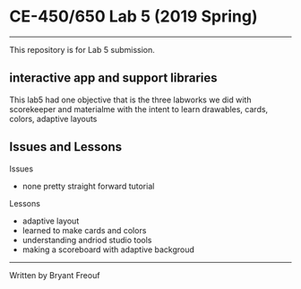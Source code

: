 # CE-450/650 Lab 5 (2019 Spring)
---
This repository is for Lab 5 submission.
 
## interactive app and support libraries
 
This lab5 had one objective that is the three labworks we did with scorekeeper and materialme with the intent to learn drawables, cards, colors, adaptive layouts 
 
## Issues and Lessons
 
 Issues  
 - none pretty straight forward tutorial
 
 Lessons 
  - adaptive layout
  - learned to make cards and colors 
  - understanding andriod studio tools
  - making a scoreboard with adaptive backgroud 
---
Written by Bryant Freouf

